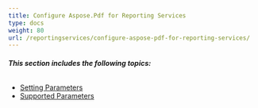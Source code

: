 ```yaml
---
title: Configure Aspose.Pdf for Reporting Services
type: docs
weight: 80
url: /reportingservices/configure-aspose-pdf-for-reporting-services/
---
```


###### **This section includes the following topics:** 
- [Setting Parameters](/pdf/reportingservices/setting-parameters/)
- [Supported Parameters](/pdf/reportingservices/supported-parameters/)
